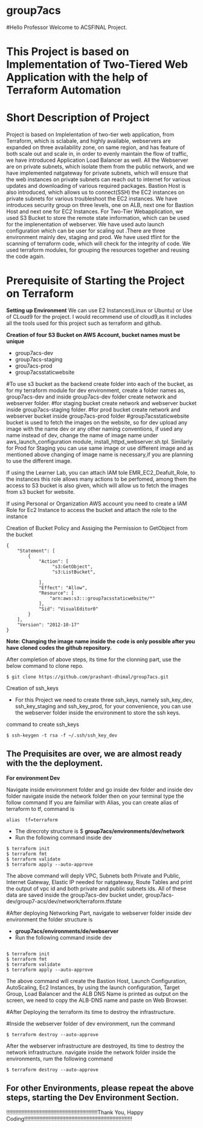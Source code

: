 # group7acs
#Hello Professor Welcome to ACSFINAL Project. 
# This Project is based on Implementation of Two-Tiered Web Application with the help of Terraform Automation
# Short Description of Project
Project is based on Implelentation of two-tier web application, from Terraform, which is sclabale, and highly available, webservers are expanded on three availability zone, on same region, and has feature of both scale out and scale in, in order to evenly maintain the flow of traffic, we have introduced Application Load Balancer as well. All the Webserver are on private subnets, which isolate them from the public network, and we have implemented natgateway for private subnets, which will ensure that the web instances on private subnets can reach out to internet for various updates and downloading of various required packages. Bastion Host is also introduced, which allows us to connect(SSH) the EC2 instances on private subnets for various troubleshoot the EC2 instances. We have introduces security group on three levels, one on ALB, next one for Bastion Host and next one for EC2 Instances. For Two-Tier Webapplication, we used S3 Bucket to store the remote state imformation, which can be used for the implenentation of webserver. We have used auto launch configuration which can be user for scaling out .There are three environment mainly dev, staging and prod. We have used tflint for the scanning of terraform code, which will check for the integrity of code. We used terraform modules, for grouping the resources together and reusing the code again. 

# Prerequisite of Starting the Project on Terraform
**Setting up Environment**
We can use E2 Instances(Linux or Ubuntu) or Use of CLoud9 for the project. I would recommend use of cloud9,as it includes all the tools used for this project such as terraform and github.

 **Creation of four S3 Bucket on AWS Account, bucket names must be unique**
* group7acs-dev
* group7acs-staging
* grou7acs-prod
* group7acsstaticwebsite

#To use s3 bucket as the backend create folder into each of the bucket, as for my terraform module for dev environment, create a folder names as,  group7acs-dev and inside group7acs-dev folder create network and webserver folder.
#for staging bucket create network and webserver bucket inside group7acs-staging folder.
#for prod bucket create network and webserver bucket inside group7acs-prod folder
#group7acsstaticwebsite bucket is used to fetch the images on the website, so for dev upload any image with the name dev or any other naming conventions, if used any name instead of dev, change the name of image name under aws_launch_configuration module, install_httpd_webserver.sh.tpl. Similarly for Prod for Staging you can use same image or use different image and as mentioned above changing of image name is necessary,if you are planning to use the different image. 

If using the Learner Lab, you can attach IAM tole EMR_EC2_Deafult_Role, to the instances this role allows many actions to be perfomed, among them the access to S3 bucket is also given, which will allow us to fetch the images from s3 bucket for website.

If using Personal or Organization AWS account  you need to create a IAM Role for Ec2 Instance to access the bucket and attach the role to the instance


Creation of Bucket Policy and Assiging the Permission to GetObject from the bucket

```
{
    "Statement": [
        {
            "Action": [
                 "s3:GetObject",
                 "s3:ListBucket",
           
            ],
            "Effect": "Allow",
            "Resource": [
                "arn:aws:s3:::group7acsstaticwebsite/*"
            ],
            "Sid": "VisualEditor0"
        }
    ],
    "Version": "2012-10-17"
}

```


**Note: Changing the image name inside the code is only possible after you have cloned codes the github repository.**

After completion of above steps, its time for the clonning part, use the below command to clone repo.
```
$ git clone https://github.com/prashant-dhimal/group7acs.git

```
Creation of ssh_keys
* For this Project we need to create three ssh_keys, namely ssh_key_dev, ssh_key_staging and ssh_key_prod, for your convenience, you can use the webserver folder inside the environment to store the ssh keys.

command to create ssh_keys
 ```
 $ ssh-keygen -t rsa -f ~/.ssh/ssh_key_dev
 
 ```

## The Prequisites are over, we are almost ready with the the deployment.
**For environment Dev**

Navigate inside environment folder and go inside dev folder and inside dev folder navigate inside the network folder then on your terminal type the follow command
If you are faimiliar with Alias, you can create alias of terraform to tf, command is 
```
alias  tf=terraform

```
* The direcroty structure is 
$ **group7acs/environments/dev/network**
* Run the following command inside dev
```
$ terraform init
$ terraform fmt
$ terraform validate
$ terraform apply --auto-approve

```
The above command will deply VPC, Subnets both Private and Public, Internet Gateway, Elastic IP needed for natgateway, Route Tables and print the output of vpc id and both private and public subnets ids. All of these data are saved inside the group7acs-dev bucket under, group7acs-dev/group7-acs/dev/network/terraform.tfstate

#After deploying Networking Part, navigate to webserver folder inside dev environment
the folder structure is 
* **group7acs/environments/de/webserver**
* Run the following command inside dev
```

$ terraform init
$ terraform fmt
$ terraform validate
$ terraform apply --auto-approve
```

The above command will create the Bastion Host, Launch Configuration, AutoScaling, Ec2 Instances, by using the launch configuration, Target Group, Load Balancer and the ALB DNS Name is printed as output on the screen, we need to copy the ALB-DNS name and paste on Web Browser.

#After Deploying the terraform its time to destroy the infrastructure.

#Inside the webserver folder of dev environment, run the command
```
$ terraform destroy --auto-approve

```


After the webserver infrastructure are destroyed, its time to destroy the network infrastructure.
navigate inside the network folder inside the environments, rum the following command
```
$ terraform destroy --auto-approve  

```

## For other Environments, please repeat the above steps, starting the Dev Environment Section.

!!!!!!!!!!!!!!!!!!!!!!!!!!!!!!!!!!!!!!!!!!!!!!!!!!!!!!!!!!!!Thank You, Happy Coding!!!!!!!!!!!!!!!!!!!!!!!!!!!!!!!!!!!!!!!!!!!!!!!!!!!!!!!!!!!!!!!!!!!!!!!


